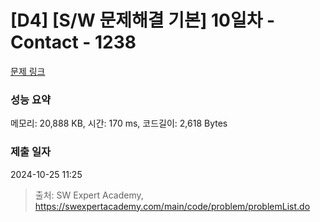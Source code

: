 # [D4] [S/W 문제해결 기본] 10일차 - Contact - 1238 

[문제 링크](https://swexpertacademy.com/main/code/problem/problemDetail.do?contestProbId=AV15B1cKAKwCFAYD) 

### 성능 요약

메모리: 20,888 KB, 시간: 170 ms, 코드길이: 2,618 Bytes

### 제출 일자

2024-10-25 11:25



> 출처: SW Expert Academy, https://swexpertacademy.com/main/code/problem/problemList.do